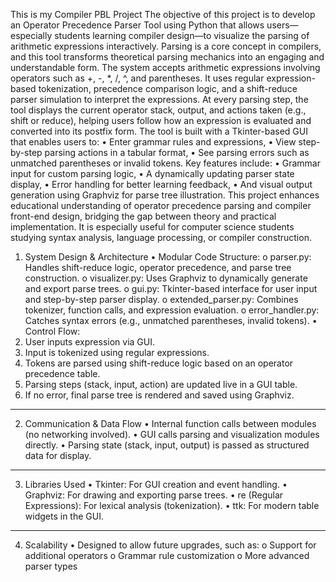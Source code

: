 This is my Compiler PBL Project
The objective of this project is to develop an Operator Precedence Parser Tool using Python that allows users—especially students learning compiler design—to visualize the parsing of arithmetic expressions interactively. Parsing is a core concept in compilers, and this tool transforms theoretical parsing mechanics into an engaging and understandable form.
The system accepts arithmetic expressions involving operators such as +, -, *, /, ^, and parentheses. It uses regular expression-based tokenization, precedence comparison logic, and a shift-reduce parser simulation to interpret the expressions. At every parsing step, the tool displays the current operator stack, output, and actions taken (e.g., shift or reduce), helping users follow how an expression is evaluated and converted into its postfix form.
The tool is built with a Tkinter-based GUI that enables users to:
•	Enter grammar rules and expressions,
•	View step-by-step parsing actions in a tabular format,
•	See parsing errors such as unmatched parentheses or invalid tokens.
Key features include:
•	Grammar input for custom parsing logic,
•	A dynamically updating parser state display,
•	Error handling for better learning feedback,
•	And visual output generation using Graphviz for parse tree illustration.
This project enhances educational understanding of operator precedence parsing and compiler front-end design, bridging the gap between theory and practical implementation. It is especially useful for computer science students studying syntax analysis, language processing, or compiler construction.
1. System Design & Architecture
•	Modular Code Structure:
o	parser.py: Handles shift-reduce logic, operator precedence, and parse tree construction.
o	visualizer.py: Uses Graphviz to dynamically generate and export parse trees.
o	gui.py: Tkinter-based interface for user input and step-by-step parser display.
o	extended_parser.py: Combines tokenizer, function calls, and expression evaluation.
o	error_handler.py: Catches syntax errors (e.g., unmatched parentheses, invalid tokens).
•	Control Flow:
1.	User inputs expression via GUI.
2.	Input is tokenized using regular expressions.
3.	Tokens are parsed using shift-reduce logic based on an operator precedence table.
4.	Parsing steps (stack, input, action) are updated live in a GUI table.
5.	If no error, final parse tree is rendered and saved using Graphviz.
____________
2. Communication & Data Flow
•	Internal function calls between modules (no networking involved).
•	GUI calls parsing and visualization modules directly.
•	Parsing state (stack, input, output) is passed as structured data for display.
________________________________________
3. Libraries Used
•	Tkinter: For GUI creation and event handling.
•	Graphviz: For drawing and exporting parse trees.
•	re (Regular Expressions): For lexical analysis (tokenization).
•	ttk: For modern table widgets in the GUI.
________________________________________
4. Scalability
•	Designed to allow future upgrades, such as:
o	Support for additional operators
o	Grammar rule customization
o	More advanced parser types